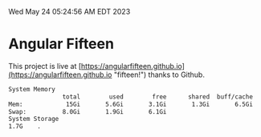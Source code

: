 Wed May 24 05:24:56 AM EDT 2023

# Angular Fifteen


This project is live at [https://angularfifteen.github.io](https://angularfifteen.github.io "fifteen!") thanks to Github.

```bash
System Memory
               total        used        free      shared  buff/cache   available
Mem:            15Gi       5.6Gi       3.1Gi       1.3Gi       6.5Gi       8.0Gi
Swap:          8.0Gi       1.9Gi       6.1Gi
System Storage
1.7G	.
